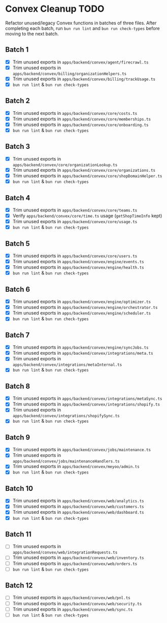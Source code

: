 # Convex Cleanup TODO

Refactor unused/legacy Convex functions in batches of three files. After completing each batch, run `bun run lint` and `bun run check-types` before moving to the next batch.

## Batch 1
- [x] Trim unused exports in `apps/backend/convex/agent/firecrawl.ts`
- [x] Trim unused exports in `apps/backend/convex/billing/organizationHelpers.ts`
- [x] Trim unused exports in `apps/backend/convex/billing/trackUsage.ts`
- [x] `bun run lint` & `bun run check-types`

## Batch 2
- [x] Trim unused exports in `apps/backend/convex/core/costs.ts`
- [x] Trim unused exports in `apps/backend/convex/core/memberships.ts`
- [x] Trim unused exports in `apps/backend/convex/core/onboarding.ts`
- [x] `bun run lint` & `bun run check-types`

## Batch 3
- [x] Trim unused exports in `apps/backend/convex/core/organizationLookup.ts`
- [x] Trim unused exports in `apps/backend/convex/core/organizations.ts`
- [x] Trim unused exports in `apps/backend/convex/core/shopDomainHelper.ts`
- [x] `bun run lint` & `bun run check-types`

## Batch 4
- [x] Trim unused exports in `apps/backend/convex/core/teams.ts`
- [x] Verify `apps/backend/convex/core/time.ts` usage (`getShopTimeInfo` kept)
- [x] Trim unused exports in `apps/backend/convex/core/usage.ts`
- [x] `bun run lint` & `bun run check-types`

## Batch 5
- [x] Trim unused exports in `apps/backend/convex/core/users.ts`
- [x] Trim unused exports in `apps/backend/convex/engine/events.ts`
- [x] Trim unused exports in `apps/backend/convex/engine/health.ts`
- [x] `bun run lint` & `bun run check-types`

## Batch 6
- [x] Trim unused exports in `apps/backend/convex/engine/optimizer.ts`
- [x] Trim unused exports in `apps/backend/convex/engine/orchestrator.ts`
- [x] Trim unused exports in `apps/backend/convex/engine/scheduler.ts`
- [x] `bun run lint` & `bun run check-types`

## Batch 7
- [x] Trim unused exports in `apps/backend/convex/engine/syncJobs.ts`
- [x] Trim unused exports in `apps/backend/convex/integrations/meta.ts`
- [x] Trim unused exports in `apps/backend/convex/integrations/metaInternal.ts`
- [x] `bun run lint` & `bun run check-types`

## Batch 8
- [x] Trim unused exports in `apps/backend/convex/integrations/metaSync.ts`
- [x] Trim unused exports in `apps/backend/convex/integrations/shopify.ts`
- [x] Trim unused exports in `apps/backend/convex/integrations/shopifySync.ts`
- [x] `bun run lint` & `bun run check-types`

## Batch 9
- [x] Trim unused exports in `apps/backend/convex/jobs/maintenance.ts`
- [x] Trim unused exports in `apps/backend/convex/jobs/maintenanceHandlers.ts`
- [x] Trim unused exports in `apps/backend/convex/meyoo/admin.ts`
- [x] `bun run lint` & `bun run check-types`

## Batch 10
- [x] Trim unused exports in `apps/backend/convex/web/analytics.ts`
- [x] Trim unused exports in `apps/backend/convex/web/customers.ts`
- [x] Trim unused exports in `apps/backend/convex/web/dashboard.ts`
- [x] `bun run lint` & `bun run check-types`

## Batch 11
- [ ] Trim unused exports in `apps/backend/convex/web/integrationRequests.ts`
- [ ] Trim unused exports in `apps/backend/convex/web/inventory.ts`
- [ ] Trim unused exports in `apps/backend/convex/web/orders.ts`
- [ ] `bun run lint` & `bun run check-types`

## Batch 12
- [ ] Trim unused exports in `apps/backend/convex/web/pnl.ts`
- [ ] Trim unused exports in `apps/backend/convex/web/security.ts`
- [ ] Trim unused exports in `apps/backend/convex/web/sync.ts`
- [ ] `bun run lint` & `bun run check-types`
